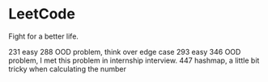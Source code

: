 # LeetCode
Fight for a better life.

231 easy
288 OOD problem, think over edge case
293 easy
346 OOD problem, I met this problem in internship interview. 
447 hashmap, a little bit tricky when calculating the number